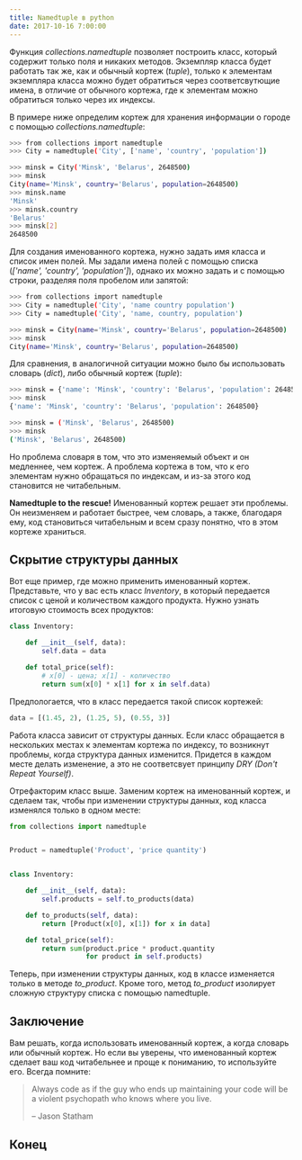 ```yaml
---
title: Namedtuple в python
date: 2017-10-16 7:00:00
---
```


Функция *collections.namedtuple* позволяет построить класс, который содержит только поля и никаких методов. Экземпляр класса будет работать так же, как и обычный кортеж (*tuple*), только к элементам экземпляра класса можно будет обратиться через соответсвутющие имена, в отличие от обычного кортежа, где к элементам можно обратиться только через их индексы.

В примере ниже определим кортеж для хранения информации о городе с помощью *collections.namedtuple*:

```bash
>>> from collections import namedtuple
>>> City = namedtuple('City', ['name', 'country', 'population'])

>>> minsk = City('Minsk', 'Belarus', 2648500)
>>> minsk
City(name='Minsk', country='Belarus', population=2648500)
>>> minsk.name
'Minsk'
>>> minsk.country
'Belarus'
>>> minsk[2]
2648500
```

Для создания именованного кортежа, нужно задать имя класса и список имен полей. Мы задали имена полей с помощью списка (*['name', 'country', 'population']*), однако их можно задать и с помощью строки, разделяя поля пробелом или запятой:

```bash
>>> from collections import namedtuple
>>> City = namedtuple('City', 'name country population')
>>> City = namedtuple('City', 'name, country, population')

>>> minsk = City(name='Minsk', country='Belarus', population=2648500)
>>> minsk
City(name='Minsk', country='Belarus', population=2648500)
```

Для сравнения, в аналогичной ситуации можно было бы использовать словарь (*dict*), либо обычный кортеж (*tuple*):

```bash
>>> minsk = {'name': 'Minsk', 'country': 'Belarus', 'population': 2648500}
>>> minsk
{'name': 'Minsk', 'country': 'Belarus', 'population': 2648500}

>>> minsk = ('Minsk', 'Belarus', 2648500)
>>> minsk
('Minsk', 'Belarus', 2648500)
```

Но проблема словаря в том, что это изменяемый объект и он медленнее, чем кортеж. А проблема кортежа в том, что к его элементам нужно обращаться по индексам, и из-за этого код становится не читабельным.

**Namedtuple to the rescue!** Именованный кортеж решает эти проблемы. Он неизменяем и работает быстрее, чем словарь, а также, благодаря ему, код становиться читабельным и всем сразу понятно, что в этом кортеже храниться.

## Скрытие структуры данных

Вот еще пример, где можно применить именованный кортеж. Представьте, что у вас есть класс *Inventory*, в который передается список с ценой и количеством каждого продукта. Нужно узнать итоговую стоимость всех продуктов:

```python
class Inventory:

    def __init__(self, data):
        self.data = data

    def total_price(self):
        # x[0] - цена; x[1] - количество
        return sum(x[0] * x[1] for x in self.data)
```

Предпологается, что в класс передается такой список кортежей:

```python
data = [(1.45, 2), (1.25, 5), (0.55, 3)]
```

Работа класса зависит от структуры данных. Если класс обращается в нескольких местах к элементам кортежа по индексу, то возникнут проблемы, когда структура данных изменится. Придется в каждом месте делать изменение, а это не соответсвует принципу *DRY (Don't Repeat Yourself)*.

Отрефакторим класс выше. Заменим кортеж на именованный кортеж, и сделаем так, чтобы при изменении структуры данных, код класса изменялся только в одном месте:

```python
from collections import namedtuple


Product = namedtuple('Product', 'price quantity')


class Inventory:

    def __init__(self, data):
        self.products = self.to_products(data)

    def to_products(self, data):
        return [Product(x[0], x[1]) for x in data]

    def total_price(self):
        return sum(product.price * product.quantity
                   for product in self.products)
```

Теперь, при изменении структуры данных, код в классе изменяется только в методе *to_product*. Кроме того, метод *to_product* изолирует сложную структуру списка с помощью namedtuple.

## Заключение

Вам решать, когда использовать именованный кортеж, а когда словарь или обычный кортеж. Но если вы уверены, что именованный кортеж сделает ваш код читабельнее и проще к пониманию, то используйте его. Всегда помните:

> Always code as if the guy who ends up maintaining your code will be a violent psychopath who knows where you live.
>
> – Jason Statham

## Конец
